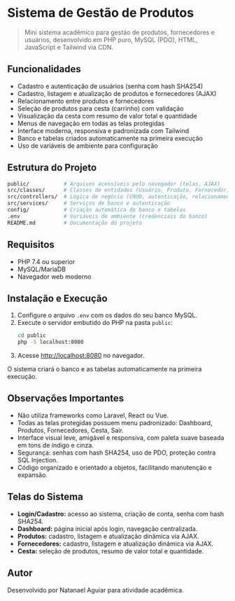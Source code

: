 
# Sistema de Gestão de Produtos

> Mini sistema acadêmico para gestão de produtos, fornecedores e usuários, desenvolvido em PHP puro, MySQL (PDO), HTML, JavaScript e Tailwind via CDN.

## Funcionalidades

- Cadastro e autenticação de usuários (senha com hash SHA254)
- Cadastro, listagem e atualização de produtos e fornecedores (AJAX)
- Relacionamento entre produtos e fornecedores
- Seleção de produtos para cesta (carrinho) com validação
- Visualização da cesta com resumo de valor total e quantidade
- Menus de navegação em todas as telas protegidas
- Interface moderna, responsiva e padronizada com Tailwind
- Banco e tabelas criados automaticamente na primeira execução
- Uso de variáveis de ambiente para configuração

## Estrutura do Projeto

```bash
public/           # Arquivos acessíveis pelo navegador (telas, AJAX)
src/classes/      # Classes de entidades (Usuário, Produto, Fornecedor, Cesta)
src/controllers/  # Lógica de negócio (CRUD, autenticação, relacionamento)
src/services/     # Serviços de banco e autenticação
config/           # Criação automática do banco e tabelas
.env              # Variáveis de ambiente (credenciais do banco)
README.md         # Documentação do projeto
```

## Requisitos

- PHP 7.4 ou superior
- MySQL/MariaDB
- Navegador web moderno

## Instalação e Execução

1. Configure o arquivo `.env` com os dados do seu banco MySQL.
2. Execute o servidor embutido do PHP na pasta `public`:
	```bash
	cd public
	php -S localhost:8080
	```
3. Acesse [http://localhost:8080](http://localhost:8080) no navegador.

O sistema criará o banco e as tabelas automaticamente na primeira execução.

## Observações Importantes

- Não utiliza frameworks como Laravel, React ou Vue.
- Todas as telas protegidas possuem menu padronizado: Dashboard, Produtos, Fornecedores, Cesta, Sair.
- Interface visual leve, amigável e responsiva, com paleta suave baseada em tons de índigo e cinza.
- Segurança: senhas com hash SHA254, uso de PDO, proteção contra SQL Injection.
- Código organizado e orientado a objetos, facilitando manutenção e expansão.

## Telas do Sistema

- **Login/Cadastro:** acesso ao sistema, criação de conta, senha com hash SHA254.
- **Dashboard:** página inicial após login, navegação centralizada.
- **Produtos:** cadastro, listagem e atualização dinâmica via AJAX.
- **Fornecedores:** cadastro, listagem e atualização dinâmica via AJAX.
- **Cesta:** seleção de produtos, resumo de valor total e quantidade.

## Autor

Desenvolvido por Natanael Aguiar para atividade acadêmica.
